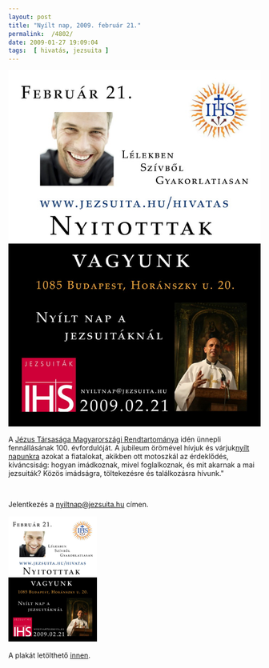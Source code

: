 ```yaml
---
layout: post
title: "Nyílt nap, 2009. február 21."
permalink:  /4802/ 
date: 2009-01-27 19:09:04
tags:  [ hivatás, jezsuita ] 
---
```

<p style="text-align: center; "><img src="/files/images/ihsnyiltnap.jpg" ></p>A <a href="http://www.jezsuita.hu">Jézus Társasága Magyarországi Rendtartománya</a> idén ünnepli fennállásának 100. évfordulóját. A jubileum örömével hívjuk és várjuk<a href="http://jezsuita.hu/hivatas">nyílt napunkra</a> azokat a fiatalokat, akikben ott motoszkál az érdeklődés, kíváncsiság: hogyan imádkoznak, mivel foglalkoznak, és mit akarnak a mai jezsuiták? Közös imádságra, töltekezésre és találkozásra hívunk."



<!--break-->

&nbsp;

<p class="rtecenter">Jelentkezés a <a href="mailto:nyiltnap@jezsuita.hu">nyiltnap@jezsuita.hu</a> címen.</p><p class="rtecenter"><a href="/files/images/ihsnyiltnap.jpg" rel="lightbox"><img src="/files/images/ihsnyiltnap.jpg" vspace="2" width="177"></a></p><p class="rtecenter">A plakát letölthető <a href="/files/images/ihsnyiltnap_k.jpg">innen</a>.</p>